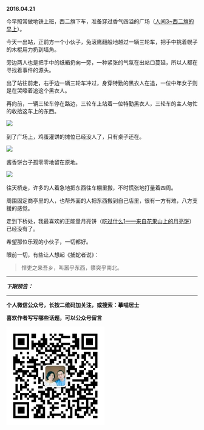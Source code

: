 **2016.04.21**

今早照常做地铁上班，西二旗下车，准备穿过香气四溢的广场（[人间3~西二旗的早上](http://mp.weixin.qq.com/s?__biz=MzA4NzEzMjMzNw==&mid=403378295&idx=1&sn=1151dcf727749e49dc2562a760f18566#rd)）。

今天一出站，正前方一个小伙子，兔滚鹰翻般地越过一辆三轮车，把手中挑着幌子的木棍用力扔到墙角。

旁边两人也是把手中的纸箱扔向一旁，一种紧张的气氛在出站口蔓延，所以人都在寻找着事件的源头。

出了站往前走，右手边一辆三轮车冲过，身穿特勤的黑衣人在追，一位中年女子则是在哭嚎着追这个黑衣人。

再向前，一辆三轮车停在路边，三轮车上站着一位特勤黑衣人，三轮车的主人匆忙的收拾这车上的东西。

![](http://upload-images.jianshu.io/upload_images/51001-322e231feecc2212.jpg)

到了广场上，鸡蛋灌饼的摊位已经没人了，只有桌子还在。

![](http://upload-images.jianshu.io/upload_images/51001-5f45642dcd88c9a6.jpg)


酱香饼台子孤零零地留在原地。

![](http://upload-images.jianshu.io/upload_images/51001-5c85e7f09697adf1.jpg)

往天桥走，许多的人着急地把东西往车棚里搬，不时慌张地打量着四周。

周围固定商亭里的人，也帮外面的人把东西搬到自己店里，很有一方有难，八方支援的感觉。

走到下桥处，我最喜欢的正能量月亮饼（[吃过什么1——来自花果山上的月亮饼](http://mp.weixin.qq.com/s?__biz=MzA4NzEzMjMzNw==&mid=201358166&idx=1&sn=61ff56ae5f9af3a1603ef9d4d2cf7466#rd)）已经没有了。

希望那位乐观的小伙子，一切都好。

眼前一切，有些让人想起《捕蛇者说》：

>悍吏之来吾乡，叫嚣乎东西，隳突乎南北。


***

***下期预告：***

***


**个人微信公众号，长按二维码加关注，或搜索：摹喵居士**

**喜欢作者写写哪些话题，可以公众号留言**

![](https://github.com/jiluofu/jiluofu.github.com/raw/master/momiaojushi/static/qrcode.jpg)